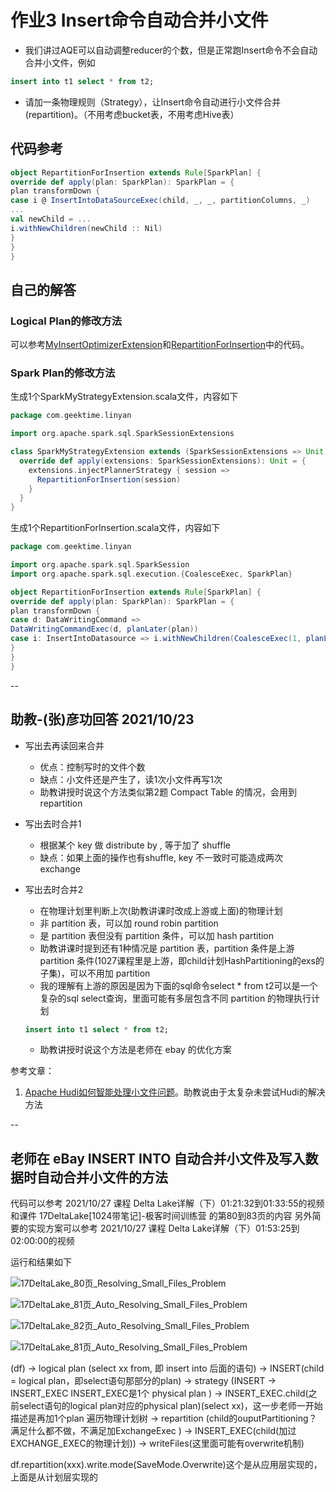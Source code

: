 # 作业3 Insert命令自动合并小文件

- 我们讲过AQE可以自动调整reducer的个数，但是正常跑Insert命令不会自动合并小文件，例如
```sql
insert into t1 select * from t2;
  ```
- 请加一条物理规则（Strategy），让Insert命令自动进行小文件合并(repartition)。（不用考虑bucket表，不用考虑Hive表）

## 代码参考

```scala
object RepartitionForInsertion extends Rule[SparkPlan] {
override def apply(plan: SparkPlan): SparkPlan = {
plan transformDown {
case i @ InsertIntoDataSourceExec(child, _, _, partitionColumns, _)
...
val newChild = ...
i.withNewChildren(newChild :: Nil)
}
}
}
```

## 自己的解答


### Logical Plan的修改方法

可以参考[MyInsertOptimizerExtension](https://github.com/amoyyean/SparkMyOptimizerExtension/blob/master/src/main/scala/com/geektime/linyan/MyInsertOptimizerExtension.scala)和[RepartitionForInsertion](https://github.com/amoyyean/SparkMyOptimizerExtension/blob/master/src/main/scala/com/geektime/linyan/RepartitionForInsertion.scala)中的代码。


### Spark Plan的修改方法

生成1个SparkMyStrategyExtension.scala文件，内容如下

```scala
package com.geektime.linyan

import org.apache.spark.sql.SparkSessionExtensions

class SparkMyStrategyExtension extends (SparkSessionExtensions => Unit) {
  override def apply(extensions: SparkSessionExtensions): Unit = {
    extensions.injectPlannerStrategy { session =>
      RepartitionForInsertion(session)
    }
  }
}
```

生成1个RepartitionForInsertion.scala文件，内容如下

```scala
package com.geektime.linyan

import org.apache.spark.sql.SparkSession
import org.apache.spark.sql.execution.{CoalesceExec, SparkPlan}

object RepartitionForInsertion extends Rule[SparkPlan] {
override def apply(plan: SparkPlan): SparkPlan = {
plan transformDown {
case d: DataWritingCommand =>
DataWritingCommandExec(d, planLater(plan))
case i: InsertIntoDatasource => i.withNewChildren(CoalesceExec(1, planLater(plan)))
}
}
}
```

--

## 助教-(张)彦功回答 2021/10/23

- 写出去再读回来合并
  * 优点：控制写时的文件个数
  * 缺点：小文件还是产生了，读1次小文件再写1次
  * 助教讲授时说这个方法类似第2题 Compact Table 的情况，会用到 repartition

- 写出去时合并1
  * 根据某个 key 做 distribute by , 等于加了 shuffle
  * 缺点：如果上面的操作也有shuffle, key 不一致时可能造成两次 exchange

- 写出去时合并2
  * 在物理计划里判断上次(助教讲课时改成上游或上面)的物理计划
  * 非 partition 表，可以加 round robin partition
  * 是 partition 表但没有 partition 条件，可以加 hash partition
  * 助教讲课时提到还有1种情况是 partition 表，partition 条件是上游 partition 条件(1027课程里是上游，即child计划HashPartitioning的exs的子集)，可以不用加 partition
  * 我的理解有上游的原因是因为下面的sql命令select * from t2可以是一个复杂的sql select查询，里面可能有多层包含不同 partition 的物理执行计划
  ```sql
  insert into t1 select * from t2;
  ```  
  * 助教讲授时说这个方法是老师在 ebay 的优化方案

参考文章：
1. [Apache Hudi如何智能处理小文件问题](https://www.cnblogs.com/leesf456/p/14642991.html)。助教说由于太复杂未尝试Hudi的解决方法

--

## 老师在 eBay INSERT INTO 自动合并小文件及写入数据时自动合并小文件的方法

代码可以参考 2021/10/27 课程 Delta Lake详解（下）01:21:32到01:33:55的视频和课件 17DeltaLake[1024带笔记]-极客时间训练营 的第80到83页的内容
另外简要的实现方案可以参考 2021/10/27 课程 Delta Lake详解（下）01:53:25到02:00:00的视频

运行和结果如下

![17DeltaLake_80页_Resolving_Small_Files_Problem](17DeltaLake_80页_Resolving_Small_Files_Problem.png)

![17DeltaLake_81页_Auto_Resolving_Small_Files_Problem](17DeltaLake_81页_Auto_Resolving_Small_Files_Problem.png)

![17DeltaLake_82页_Auto_Resolving_Small_Files_Problem](17DeltaLake_82页_Auto_Resolving_Small_Files_Problem.png)

![17DeltaLake_81页_Auto_Resolving_Small_Files_Problem](17DeltaLake_83页_Auto_Resolving_Small_Files_Problem.png)

(df) -> logical plan (select xx from, 即 insert into 后面的语句) -> INSERT(child = logical plan，即select语句那部分的plan) -> strategy (INSERT -> INSERT_EXEC INSERT_EXEC是1个 physical plan ) -> INSERT_EXEC.child(之前select语句的logical plan对应的physical plan)(select xx)，这一步老师一开始描述是再加1个plan 遍历物理计划树 -> repartition (child的ouputPartitioning？满足什么都不做，不满足加ExchangeExec ) -> INSERT_EXEC(child(加过EXCHANGE_EXEC的物理计划)) -> writeFiles(这里面可能有overwrite机制)

df.repartition(xxx).write.mode(SaveMode.Overwrite)这个是从应用层实现的，上面是从计划层实现的

